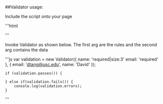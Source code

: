 ##Validator usage:

Include the script onto your page

'''html
<script src="validator.js"></script>
'''

Invoke Validator as shown below. The first arg are the rules and the second arg contains the data

'''js
	var validation = new Validator({
		name: 'required|size:3'
		email: 'required'
	}, {
		email: 'dtang@usc.edu',
		name: 'David'
	});

	if (validation.passes()) {

	} else if(validation.fails()) {
		console.log(validation.errors);
	}
'''